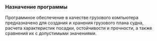### Назначение программы
Программное обеспечение в качестве грузового компьютера предназначено для создания и хранения грузового плана судна, расчета характеристик посадки, остойчивости и прочности, а также сравнения их с допустимыми значениями.